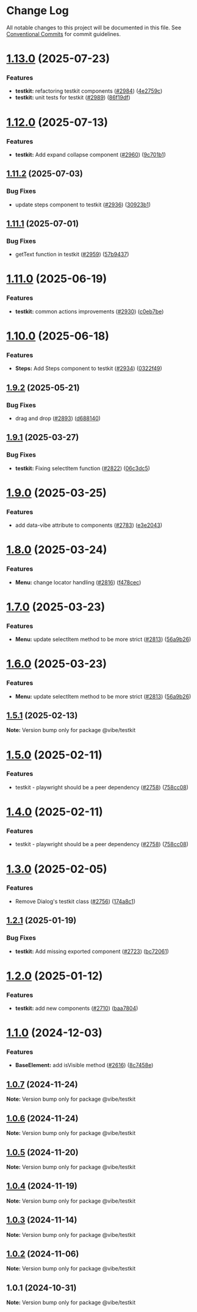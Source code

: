 # Change Log

All notable changes to this project will be documented in this file.
See [Conventional Commits](https://conventionalcommits.org) for commit guidelines.

# [1.13.0](https://github.com/mondaycom/vibe/compare/@vibe/testkit@1.12.0...@vibe/testkit@1.13.0) (2025-07-23)


### Features

* **testkit:** refactoring testkit components ([#2984](https://github.com/mondaycom/vibe/issues/2984)) ([4e2759c](https://github.com/mondaycom/vibe/commit/4e2759cdec6530c98e0fc49caa1d16c61ade500d))
* **testkit:** unit tests for testkit ([#2989](https://github.com/mondaycom/vibe/issues/2989)) ([86f19df](https://github.com/mondaycom/vibe/commit/86f19df2095a3679ef9b333f161b7d6aeb8c42b6))





# [1.12.0](https://github.com/mondaycom/vibe/compare/@vibe/testkit@1.11.2...@vibe/testkit@1.12.0) (2025-07-13)


### Features

* **testkit:** Add expand collapse component ([#2960](https://github.com/mondaycom/vibe/issues/2960)) ([9c701b1](https://github.com/mondaycom/vibe/commit/9c701b1e9536d551b3b060a03182db7ca3fae68e))





## [1.11.2](https://github.com/mondaycom/vibe/compare/@vibe/testkit@1.11.1...@vibe/testkit@1.11.2) (2025-07-03)


### Bug Fixes

* update steps component to testkit ([#2936](https://github.com/mondaycom/vibe/issues/2936)) ([30923b1](https://github.com/mondaycom/vibe/commit/30923b1f2e3169856ea8bc2ef63b07ca077137fa))





## [1.11.1](https://github.com/mondaycom/vibe/compare/@vibe/testkit@1.11.0...@vibe/testkit@1.11.1) (2025-07-01)


### Bug Fixes

* getText function in testkit ([#2959](https://github.com/mondaycom/vibe/issues/2959)) ([57b9437](https://github.com/mondaycom/vibe/commit/57b9437836594e0b485931164f94448e1c813e78))





# [1.11.0](https://github.com/mondaycom/vibe/compare/@vibe/testkit@1.10.0...@vibe/testkit@1.11.0) (2025-06-19)


### Features

* **testkit:** common actions improvements ([#2930](https://github.com/mondaycom/vibe/issues/2930)) ([c0eb7be](https://github.com/mondaycom/vibe/commit/c0eb7be7aed6f78901e0011faefe0bb04e2d7cd9))





# [1.10.0](https://github.com/mondaycom/vibe/compare/@vibe/testkit@1.9.2...@vibe/testkit@1.10.0) (2025-06-18)


### Features

* **Steps:** Add Steps component to testkit ([#2934](https://github.com/mondaycom/vibe/issues/2934)) ([0322f49](https://github.com/mondaycom/vibe/commit/0322f4944102921d54a64e922be4275bfcc42eba))





## [1.9.2](https://github.com/mondaycom/vibe/compare/@vibe/testkit@1.9.1...@vibe/testkit@1.9.2) (2025-05-21)


### Bug Fixes

* drag and drop ([#2893](https://github.com/mondaycom/vibe/issues/2893)) ([d688140](https://github.com/mondaycom/vibe/commit/d688140b12be2eb8421c00b51866ca1e44de21e2))





## [1.9.1](https://github.com/mondaycom/vibe/compare/@vibe/testkit@1.9.0...@vibe/testkit@1.9.1) (2025-03-27)


### Bug Fixes

* **testkit:** Fixing selectItem function ([#2822](https://github.com/mondaycom/vibe/issues/2822)) ([06c3dc5](https://github.com/mondaycom/vibe/commit/06c3dc5071f615abe6523d7069635156042a2b1e))





# [1.9.0](https://github.com/mondaycom/vibe/compare/@vibe/testkit@1.8.0...@vibe/testkit@1.9.0) (2025-03-25)


### Features

* add data-vibe attribute to components ([#2783](https://github.com/mondaycom/vibe/issues/2783)) ([e3e2043](https://github.com/mondaycom/vibe/commit/e3e2043a12f0c3d3c367261879d0accde1fdd61c))





# [1.8.0](https://github.com/mondaycom/vibe/compare/@vibe/testkit@1.7.0...@vibe/testkit@1.8.0) (2025-03-24)


### Features

* **Menu:** change locator handling ([#2816](https://github.com/mondaycom/vibe/issues/2816)) ([f478cec](https://github.com/mondaycom/vibe/commit/f478cecf2c0f6976e1ff828af70c4becc9917b96))





# [1.7.0](https://github.com/mondaycom/vibe/compare/@vibe/testkit@1.5.1...@vibe/testkit@1.7.0) (2025-03-23)


### Features

* **Menu:** update selectItem method to be more strict ([#2813](https://github.com/mondaycom/vibe/issues/2813)) ([56a9b26](https://github.com/mondaycom/vibe/commit/56a9b26240bf657ca9166a3273a8f0352617b2ff))





# [1.6.0](https://github.com/mondaycom/vibe/compare/@vibe/testkit@1.5.1...@vibe/testkit@1.6.0) (2025-03-23)


### Features

* **Menu:** update selectItem method to be more strict ([#2813](https://github.com/mondaycom/vibe/issues/2813)) ([56a9b26](https://github.com/mondaycom/vibe/commit/56a9b26240bf657ca9166a3273a8f0352617b2ff))





## [1.5.1](https://github.com/mondaycom/vibe/compare/@vibe/testkit@1.5.0...@vibe/testkit@1.5.1) (2025-02-13)

**Note:** Version bump only for package @vibe/testkit





# [1.5.0](https://github.com/mondaycom/vibe/compare/@vibe/testkit@1.3.0...@vibe/testkit@1.5.0) (2025-02-11)


### Features

* testkit - playwright should be a peer dependency ([#2758](https://github.com/mondaycom/vibe/issues/2758)) ([758cc08](https://github.com/mondaycom/vibe/commit/758cc0835576076cd8c323a24f3db8fe2a5ba812))





# [1.4.0](https://github.com/mondaycom/vibe/compare/@vibe/testkit@1.3.0...@vibe/testkit@1.4.0) (2025-02-11)


### Features

* testkit - playwright should be a peer dependency ([#2758](https://github.com/mondaycom/vibe/issues/2758)) ([758cc08](https://github.com/mondaycom/vibe/commit/758cc0835576076cd8c323a24f3db8fe2a5ba812))





# [1.3.0](https://github.com/mondaycom/vibe/compare/@vibe/testkit@1.2.1...@vibe/testkit@1.3.0) (2025-02-05)


### Features

* Remove Dialog's testkit class ([#2756](https://github.com/mondaycom/vibe/issues/2756)) ([174a8c1](https://github.com/mondaycom/vibe/commit/174a8c1309a42004c4bc5ef0f0931a5df159f1cb))





## [1.2.1](https://github.com/mondaycom/vibe/compare/@vibe/testkit@1.2.0...@vibe/testkit@1.2.1) (2025-01-19)


### Bug Fixes

* **testkit:** Add missing exported component ([#2723](https://github.com/mondaycom/vibe/issues/2723)) ([bc72061](https://github.com/mondaycom/vibe/commit/bc720614d34dc5acef0955047c2469d4564d0345))





# [1.2.0](https://github.com/mondaycom/vibe/compare/@vibe/testkit@1.1.0...@vibe/testkit@1.2.0) (2025-01-12)


### Features

* **testkit:** add new components ([#2710](https://github.com/mondaycom/vibe/issues/2710)) ([baa7804](https://github.com/mondaycom/vibe/commit/baa780423e66cb010a9430648a7019d13d51253f))





# [1.1.0](https://github.com/mondaycom/vibe/compare/@vibe/testkit@1.0.7...@vibe/testkit@1.1.0) (2024-12-03)


### Features

* **BaseElement:** add isVisible method ([#2616](https://github.com/mondaycom/vibe/issues/2616)) ([8c7458e](https://github.com/mondaycom/vibe/commit/8c7458eb694aed0c9e740abae668968eb063d40f))





## [1.0.7](https://github.com/mondaycom/vibe/compare/@vibe/testkit@1.0.6...@vibe/testkit@1.0.7) (2024-11-24)

**Note:** Version bump only for package @vibe/testkit





## [1.0.6](https://github.com/mondaycom/vibe/compare/@vibe/testkit@1.0.5...@vibe/testkit@1.0.6) (2024-11-24)

**Note:** Version bump only for package @vibe/testkit





## [1.0.5](https://github.com/mondaycom/vibe/compare/@vibe/testkit@1.0.4...@vibe/testkit@1.0.5) (2024-11-20)

**Note:** Version bump only for package @vibe/testkit





## [1.0.4](https://github.com/mondaycom/vibe/compare/@vibe/testkit@1.0.3...@vibe/testkit@1.0.4) (2024-11-19)

**Note:** Version bump only for package @vibe/testkit





## [1.0.3](https://github.com/mondaycom/vibe/compare/@vibe/testkit@1.0.2...@vibe/testkit@1.0.3) (2024-11-14)

**Note:** Version bump only for package @vibe/testkit





## [1.0.2](https://github.com/mondaycom/vibe/compare/@vibe/testkit@1.0.1...@vibe/testkit@1.0.2) (2024-11-06)

**Note:** Version bump only for package @vibe/testkit





## 1.0.1 (2024-10-31)

**Note:** Version bump only for package @vibe/testkit

